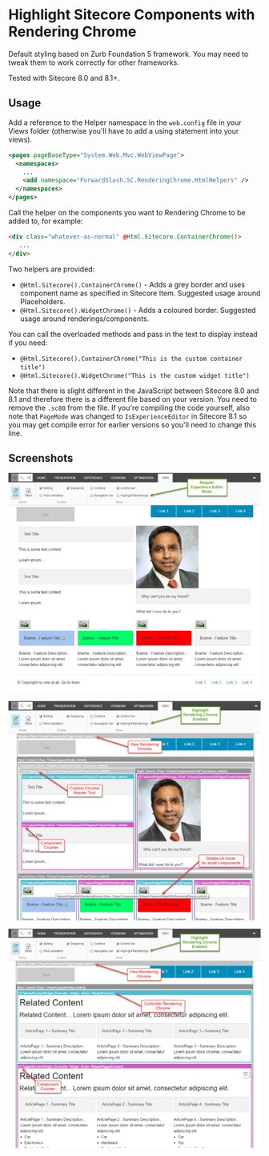 # Highlight Sitecore Components with Rendering Chrome

Default styling based on Zurb Foundation 5 framework. You may need to tweak them to work correctly for other frameworks.

Tested with Sitecore 8.0 and 8.1+. 

## Usage

Add a reference to the Helper namespace in the `web.config` file in your Views folder (otherwise you'll have to add a using statement into your views).

```xml
<pages pageBaseType="System.Web.Mvc.WebViewPage">
  <namespaces>
    ...
    <add namespace="ForwardSlash.SC.RenderingChrome.HtmlHelpers" />
  </namespaces>
</pages>
```

Call the helper on the components you want to Rendering Chrome to be added to, for example:

```html
<div class="whatever-as-normal" @Html.Sitecore.ContainerChrome()>
   ... 
</div>
```

Two helpers are provided:

* `@Html.Sitecore().ContainerChrome()` - Adds a grey border and uses component name as specified in Sitecore Item. Suggested usage around Placeholders.
* `@Html.Sitecore().WidgetChrome()` - Adds a coloured border. Suggested usage around renderings/components.

You can call the overloaded methods and pass in the text to display instead if you need:

* `@Html.Sitecore().ContainerChrome("This is the custom container title")`
* `@Html.Sitecore().WidgetChrome("This is the custom widget title")`

Note that there is slight different in the JavaScript between Sitecore 8.0 and 8.1 and therefore there is a different file based on your version. You need to remove the `.sc80` from the file. If you're compiling the code yourself, also note that `PageMode` was changed to `IsExperienceEditor` in Sitecore 8.1 so you may get compile error for earlier versions so you'll need to change this line.

## Screenshots

![Regular Experience Editor Mode](screenshots/highlight-regular-ee-mode.png?raw=true "Regular Experience Editor Mode")

![Highlight View Renderings](screenshots/highlight-view-rendering-chrome.png?raw=true "Highlight View Renderings")

![Highlight Controller Renderings](screenshots/highlight-controller-rendering-chrome.png?raw=true "Highlight Controller Renderings")
